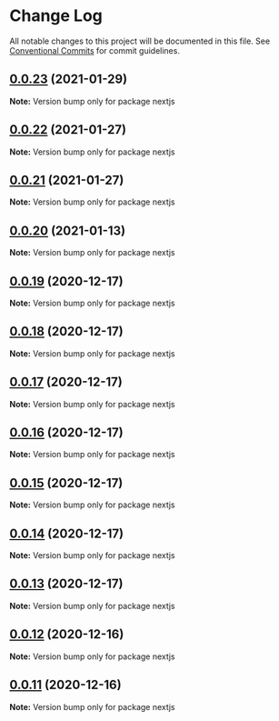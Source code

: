 # Change Log

All notable changes to this project will be documented in this file.
See [Conventional Commits](https://conventionalcommits.org) for commit guidelines.

## [0.0.23](https://github.com/Corejam/Corejam/compare/nextjs@0.0.22...nextjs@0.0.23) (2021-01-29)

**Note:** Version bump only for package nextjs





## [0.0.22](https://github.com/Corejam/Corejam/compare/nextjs@0.0.21...nextjs@0.0.22) (2021-01-27)

**Note:** Version bump only for package nextjs





## [0.0.21](https://github.com/Corejam/Corejam/compare/nextjs@0.0.20...nextjs@0.0.21) (2021-01-27)

**Note:** Version bump only for package nextjs





## [0.0.20](https://github.com/Corejam/Corejam/compare/nextjs@0.0.19...nextjs@0.0.20) (2021-01-13)

**Note:** Version bump only for package nextjs





## [0.0.19](https://github.com/Corejam/Corejam/compare/nextjs@0.0.18...nextjs@0.0.19) (2020-12-17)

**Note:** Version bump only for package nextjs





## [0.0.18](https://github.com/Corejam/Corejam/compare/nextjs@0.0.13...nextjs@0.0.18) (2020-12-17)

**Note:** Version bump only for package nextjs





## [0.0.17](https://github.com/Corejam/Corejam/compare/nextjs@0.0.16...nextjs@0.0.17) (2020-12-17)

**Note:** Version bump only for package nextjs





## [0.0.16](https://github.com/Corejam/Corejam/compare/nextjs@0.0.15...nextjs@0.0.16) (2020-12-17)

**Note:** Version bump only for package nextjs





## [0.0.15](https://github.com/Corejam/Corejam/compare/nextjs@0.0.14...nextjs@0.0.15) (2020-12-17)

**Note:** Version bump only for package nextjs





## [0.0.14](https://github.com/Corejam/Corejam/compare/nextjs@0.0.13...nextjs@0.0.14) (2020-12-17)

**Note:** Version bump only for package nextjs





## [0.0.13](https://github.com/Corejam/Corejam/compare/nextjs@0.0.10...nextjs@0.0.13) (2020-12-17)

**Note:** Version bump only for package nextjs





## [0.0.12](https://github.com/Corejam/Corejam/compare/nextjs@0.0.10...nextjs@0.0.12) (2020-12-16)

**Note:** Version bump only for package nextjs





## [0.0.11](https://github.com/Corejam/Corejam/compare/nextjs@0.0.10...nextjs@0.0.11) (2020-12-16)

**Note:** Version bump only for package nextjs
